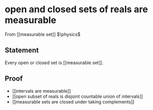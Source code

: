 # open and closed sets of reals are measurable
From [[measurable set]]
$\physics$
## Statement
Every open or closed set is [[measurable set]].

## Proof
- [[intervals are measurable]]
- [[open subset of reals is disjoint countable union of intervals]]
- [[measurable sets are closed under taking complements]]